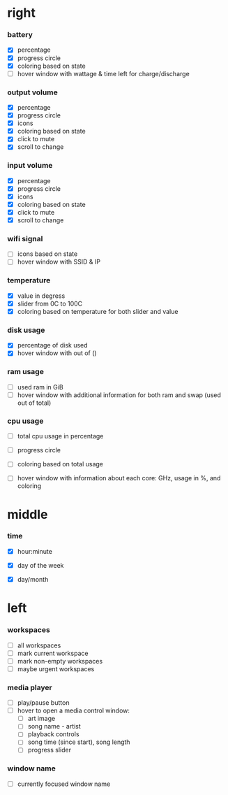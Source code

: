 # right
### battery
 - [x] percentage
 - [x] progress circle
 - [x] coloring based on state
 - [ ] hover window with wattage & time left for charge/discharge

### output volume
 - [x] percentage
 - [x] progress circle
 - [x] icons
 - [x] coloring based on state
 - [x] click to mute
 - [x] scroll to change

### input volume
 - [x] percentage
 - [x] progress circle
 - [x] icons
 - [x] coloring based on state
 - [x] click to mute
 - [x] scroll to change

### wifi signal
 - [ ] icons based on state
 - [ ] hover window with SSID & IP

### temperature
 - [x] value in degress
 - [x] slider from 0C to 100C
 - [x] coloring based on temperature for both slider and value

### disk usage
 - [x] percentage of disk used
 - [x] hover window with  <used in GiB> out of <total in GiB> (<free in GiB>)

### ram usage
 - [ ] used ram in GiB
 - [ ] hover window with additional information for both ram and swap (used out of total)

### cpu usage
 - [ ] total cpu usage in percentage
 - [ ] progress circle
 - [ ] coloring based on total usage
 - [ ] hover window with information about each core: GHz, usage in %, and coloring


# middle
### time
 - [x] hour:minute
 - [x] day of the week
 - [x] day/month


# left
### workspaces
 - [ ] all workspaces
 - [ ] mark current workspace
 - [ ] mark non-empty workspaces
 - [ ] maybe urgent workspaces

### media player
 - [ ] play/pause button
 - [ ] hover to open a media control window:
    - [ ] art image
    - [ ] song name - artist
    - [ ] playback controls
    - [ ] song time (since start), song length
    - [ ] progress slider

### window name
 - [ ] currently focused window name

